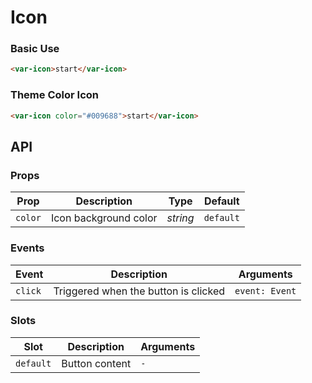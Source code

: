 # Icon

### Basic Use
```html
<var-icon>start</var-icon>
```

### Theme Color Icon
```html
<var-icon color="#009688">start</var-icon>
```


## API

### Props

| Prop  | Description | Type | Default |
| --- | --- | --- | --- | 
| `color` | Icon background color | _string_ | `default` |

### Events

| Event | Description | Arguments |
| --- | --- | --- |
| `click` | Triggered when the button is clicked | `event: Event` |

### Slots

| Slot      | Description | Arguments |
|-----------| --- | --- |
| `default` | Button content | `-` |